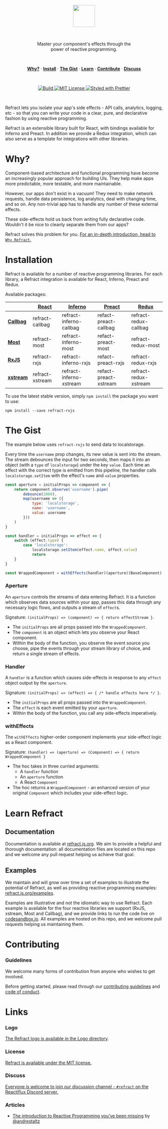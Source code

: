 <p align="center">
    <a href="#"><img src="./logo/refract-logo-colour.png" height="70" /></a>
</p><br/>

<p align="center">
    Master your component's effects through the<br/>
    power of reactive programming.
</p>
<br/>

<p align="center">
    <a href="#why"><strong>Why?</strong></a> ·
    <a href="#installation"><strong>Install</strong></a> ·
    <a href="#the-gist"><strong>The Gist</strong></a> ·
    <a href="#learn-refract"><strong>Learn</strong></a> ·
    <a href="#contributing"><strong>Contribute</strong></a> ·
    <a href="#discuss"><strong>Discuss</strong></a>
</p>
<br/>

<p align="center">
    <a href="https://travis-ci.org/fanduel-oss/refract">
        <img src="https://travis-ci.org/fanduel-oss/refract.svg" alt="Build">
    </a>
    <a href="https://opensource.org/licenses/MIT">
        <img src="https://img.shields.io/badge/License-MIT-blue.svg" alt="MIT License">
    </a>
    <a href="https://github.com/prettier/prettier">
        <img src="https://img.shields.io/badge/styled_with-prettier-ff69b4.svg" alt="Styled with Prettier">
    </a>
</p>
<br/>

Refract lets you isolate your app's side effects - API calls, analytics, logging, etc - so that you can write your code in a clear, pure, and declarative fashion by using reactive programming.

Refract is an extensible library built for React, with bindings available for Inferno and Preact. In addition we provide a Redux integration, which can also serve as a template for integrations with other libraries.

# Why?

Component-based architecture and functional programming have become an increasingly popular approach for building UIs. They help make apps more predictable, more testable, and more maintainable.

However, our apps don't exist in a vacuum! They need to make network requests, handle data persistence, log analytics, deal with changing time, and so on. Any non-trivial app has to handle any number of these external effects.

These side-effects hold us back from writing fully declarative code. Wouldn't it be nice to cleanly separate them from our apps?

Refract solves this problem for you. [For an in-depth introduction, head to `Why Refract`.](./docs/introduction/why-refract.md)

# Installation

Refract is available for a number of reactive programming libraries. For each library, a Refract integration is available for React, Inferno, Preact and Redux.

Available packages:

<!-- prettier-ignore-start -->
| | [React](https://github.com/facebook/react) | [Inferno](https://infernojs.org/) | [Preact](https://preactjs.com/) | [Redux](https://github.com/reduxjs/redux) |
| --- | --- | --- | --- | --- |
| **[Callbag](https://github.com/callbag/callbag)** | refract-callbag | refract-inferno-callbag | refact-preact-callbag | refract-redux-callbag |
| **[Most](https://github.com/cujojs/most)** | refract-most | refract-inferno-most | refact-preact-most | refract-redux-most |
| **[RxJS](https://github.com/reactivex/rxjs)** | refract-rxjs | refract-inferno-rxjs | refact-preact-rxjs | refract-redux-rxjs |
| **[xstream](https://github.com/staltz/xstream)** | refract-xstream | refract-inferno-xstream | refact-preact-xstream | refract-redux-xstream |
<!-- prettier-ignore-end -->

To use the latest stable version, simply `npm install` the package you want to use:

```
npm install --save refract-rxjs
```

# The Gist

The example below uses `refract-rxjs` to send data to localstorage.

Every time the `username` prop changes, its new value is sent into the stream. The stream debounces the input for two seconds, then maps it into an object (with a `type` of `localstorage`) under the key `value`. Each time an effect with the correct type is emitted from this pipeline, the handler calls `localstorage.setItem` with the effect's `name` and `value` properties.

```js
const aperture = initialProps => component => {
    return component.observe('username').pipe(
        debounce(2000),
        map(username => ({
            type: 'localstorage',
            name: 'username',
            value: username
        }))
    )
}

const handler = initialProps => effect => {
    switch (effect.type) {
        case 'localstorage':
            localstorage.setItem(effect.name, effect.value)
            return
    }
}

const WrappedComponent = withEffects(handler)(aperture)(BaseComponent)
```

### Aperture

An `aperture` controls the streams of data entering Refract. It is a function which observes data sources within your app, passes this data through any necessary logic flows, and outputs a stream of `effect`s.

Signature: `(initialProps) => (component) => { return effectStream }`.

*   The `initialProps` are all props passed into the `WrappedComponent`.
*   The `component` is an object which lets you observe your React component.
*   Within the body of the function, you observe the event source you choose, pipe the events through your stream library of choice, and return a single stream of effects.

### Handler

A `handler` is a function which causes side-effects in response to any `effect` object output by the `aperture`.

Signature: `(initialProps) => (effect) => { /* handle effects here */ }`.

*   The `initialProps` are all props passed into the `WrappedComponent`.
*   The `effect` is each event emitted by your `aperture`.
*   Within the body of the function, you call any side-effects imperatively.

### withEffects

The `withEffects` higher-order component implements your side-effect logic as a React component.

Signature: `(handler) => (aperture) => (Component) => { return WrappedComponent }`

*   The hoc takes in three curried arguments:
    *   A `handler` function
    *   An `aperture` function
    *   A React `Component`
*   The hoc returns a `WrappedComponent` - an enhanced version of your original `Component` which includes your side-effect logic.

# Learn Refract

## Documentation

Documentation is available at [refract.js.org](https://refract.js.org). We aim to provide a helpful and thorough documentation: all documentation files are located on this repo and we welcome any pull request helping us achieve that goal.

## Examples

We maintain and will grow over time a set of examples to illustrate the potential of Refract, as well as providing reactive programming examples: [refract.js.org/examples](https://refract.js.org/examples).

Examples are illustrative and not the idiomatic way to use Refract. Each example is available for the four reactive libraries we support (RxJS, xstream, Most and Callbag), and we provide links to run the code live on [codesandbox.io](https://codesandbox.io). All examples are hosted on this repo, and we welcome pull requests helping us maintaining them.

# Contributing

### Guidelines

We welcome many forms of contribution from anyone who wishes to get involved.

Before getting started, please read through our [contributing guidelines](CONTRIBUTING.md) and [code of conduct](CODE_OF_CONDUCT.md).

# Links

### Logo

[The Refract logo is available in the Logo directory](/logo/).

### License

[Refract is available under the MIT license.](LICENSE)

### Discuss

[Everyone is welcome to join our discussion channel - `#refract` on the Reactiflux Discord server.](https://discord.gg/fqk86GH)

### Articles

*   [The introduction to Reactive Programming you've been missing](https://gist.github.com/staltz/868e7e9bc2a7b8c1f754) by [@andrestaltz](https://twitter.com/andrestaltz)
